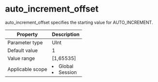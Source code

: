 auto_increment_offset
==========================================
<!-- # docslug#/oceanbase-database/oceanbase-database/V4.0.0/auto_increment_offset-1-2-3-4 -->
auto_increment_offset specifies the starting value for AUTO_INCREMENT.


| **Property** | **Description** |
|--------|------------------------------------------------------------------------------------------------------------|
| Parameter type | UInt |
| Default value | 1 |
| Value range | [1,65535] |
| Applicable scope | <li> Global   <li> Session |



